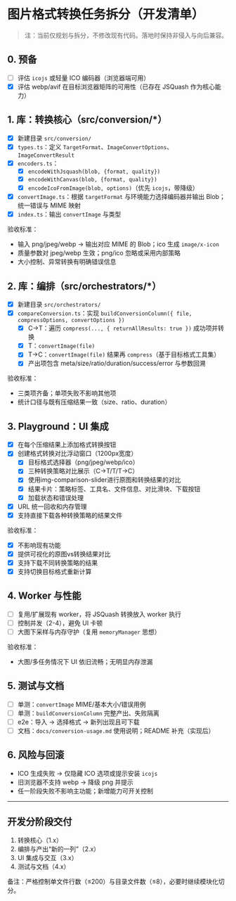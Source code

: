 # 图片格式转换任务拆分（开发清单）

> 注：当前仅规划与拆分，不修改现有代码。落地时保持非侵入与向后兼容。

## 0. 预备
- [ ] 评估 `icojs` 或轻量 ICO 编码器（浏览器端可用）
- [x] 评估 webp/avif 在目标浏览器矩阵的可用性（已存在 JSQuash 作为核心能力）

## 1. 库：转换核心（src/conversion/*）
- [x] 新建目录 `src/conversion/`
- [x] `types.ts`：定义 `TargetFormat`、`ImageConvertOptions`、`ImageConvertResult`
- [x] `encoders.ts`：
  - [x] `encodeWithJsquash(blob, {format, quality})`
  - [x] `encodeWithCanvas(blob, {format, quality})`
  - [x] `encodeIcoFromImage(blob, options)`（优先 `icojs`，带降级）
- [x] `convertImage.ts`：根据 `targetFormat` 与环境能力选择编码器并输出 Blob；统一错误与 MIME 映射
- [x] `index.ts`：输出 `convertImage` 与类型

验收标准：
- 输入 png/jpeg/webp → 输出对应 MIME 的 Blob；ico 生成 `image/x-icon`
- 质量参数对 jpeg/webp 生效；png/ico 忽略或采用内部策略
- 大小控制、异常转换有明确错误信息

## 2. 库：编排（src/orchestrators/*）
- [x] 新建目录 `src/orchestrators/`
- [x] `compareConversion.ts`：实现 `buildConversionColumn({ file, compressOptions, convertOptions })`
  - [x] C→T：遍历 `compress(..., { returnAllResults: true })` 成功项并转换
  - [x] T：`convertImage(file)`
  - [x] T→C：`convertImage(file)` 结果再 `compress`（基于目标格式工具集）
  - [x] 产出项包含 meta/size/ratio/duration/success/error 与参数回溯

验收标准：
- 三类项齐备；单项失败不影响其他项
- 统计口径与既有压缩结果一致（size、ratio、duration）

## 3. Playground：UI 集成
- [x] 在每个压缩结果上添加格式转换按钮
- [x] 创建格式转换对比浮动窗口（1200px宽度）
  - [x] 目标格式选择器（png/jpeg/webp/ico）
  - [x] 三种转换策略对比展示（C→T/T/T→C）
  - [x] 使用img-comparison-slider进行原图和转换结果的对比
  - [x] 结果卡片：策略标签、工具名、文件信息、对比滑块、下载按钮
  - [x] 加载状态和错误处理
- [x] URL 统一回收和内存管理
- [x] 支持直接下载各种转换策略的结果文件

验收标准：
- [x] 不影响现有功能
- [x] 提供可视化的原图vs转换结果对比
- [x] 支持下载不同转换策略的结果
- [x] 支持切换目标格式重新计算

## 4. Worker 与性能
- [ ] 复用/扩展现有 worker，将 JSQuash 转换放入 worker 执行
- [ ] 控制并发（2-4），避免 UI 卡顿
- [ ] 大图下采样与内存守护（复用 `memoryManager` 思想）

验收标准：
- 大图/多任务情况下 UI 依旧流畅；无明显内存泄漏

## 5. 测试与文档
- [ ] 单测：`convertImage` MIME/基本大小/错误用例
- [ ] 单测：`buildConversionColumn` 完整产出、失败隔离
- [ ] e2e：导入 → 选择格式 → 新列出现且可下载
- [ ] 文档：`docs/conversion-usage.md` 使用说明；README 补充（实现后）

## 6. 风险与回滚
- ICO 生成失败 → 仅隐藏 ICO 选项或提示安装 `icojs`
- 旧浏览器不支持 webp → 降级 png 并提示
- 任一阶段失败不影响主功能；新增能力可开关控制

---

## 开发分阶段交付
1) 转换核心（1.x）
2) 编排与产出“新的一列”（2.x）
3) UI 集成与交互（3.x）
4) 测试与文档（4.x）

备注：严格控制单文件行数（≤200）与目录文件数（≤8），必要时继续模块化切分。
